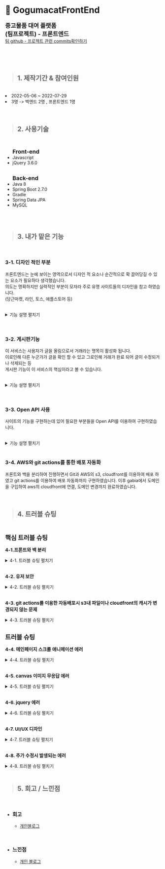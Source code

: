 # :sweet_potato: **GogumacatFrontEnd**
<span style="font-size : 19px">**중고물품 대여 플랫폼 <br>
(팀프로젝트) - 프론트엔드**</span> <br>
[팀 github - 프로젝트 관련 commits확인하기](https://github.com/sparta-cloud-a3/GogumaCat-FrontEnd)


<br>
<br>
<br>


>## 1. 제작기간 & 참여인원

<br>
<li>2022-05-06 ~ 2022-07-29</li>
<li>3명 -> 백엔드 2명 , 프론트엔드 1명 </li>

<br>
<br>

>## 2. 사용기술

<br>
<ul><span style="font-size : 18px; font-weight : bold">Front-end</span>
<li>Javascript</li>
<li>jQuery 3.6.0</li>
<!-- <li>vue.js</li> -->
<br>
</ul>
<ul><span style="font-size : 18px; font-weight : bold">Back-end</span>
<li>Java 8 </li>
<li>Spring Boot 2.7.0</li>
<li>Gradle</li>
<li>Spring Data JPA</li>
<li> MySQL </li>
</ul>

<br>
<br>

>## 3. 내가 맡은 기능
<br>

### 3-1. **디자인 적인 부분**
프론트엔드는 눈에 보이는 영역으로서 디자인 적 요소나 순간적으로 확 끌어당길 수 있는 요소가 필요하다 생각했습니다. <br>
의도는 명확하지만 실력적인 부분이 모자라 주로 유명 사이트들의 디자인을 참고 하였습니다.<br>
(당근마켓, 라인, 토스, 애플스토어 등)<br>
<br>
<details>
<summary style="cursor : pointer;">기능 설명 펼치기</summary>

*  <span style="font-size : 15px; font-weight : bold">메인페이지</span>
    - 첫 로딩 화면   :mag: [코드확인](https://github.com/hoinlee-moi/GogumacatFrontEnd/blob/27260c638c3076fb5ff0af5f559f80de97339af2/js/index.js#L98) <br>
         - 코드를 작성하며 이런 인터렉티브 웹을 구성하려면 어떻게 해야하지 라는 고민을 많이했습니다. 코드적으로 이런걸 완성시키는 라이브러리나 함수가 따로 있는건가? 해서 찾던 도중 apple
         사이트와 Line 사이트에서 소스들을 확인<br>
         - 관리자 도구를 이용하여 하나하나 위치를 찾아보며 깨달은 결과 canvas를 이용하여 그림 위에 하얀 화면을 위치시켜 이동하는 방식을 쓰거나 div창의 위치를 옮기는 방식을 확인하였습니다.<br>
         - 그렇게 canvas 효과와 requestAnimationFrame을 이용하여  첫 페이지가 로딩 될 때 애니메이션 효과를 적용하였습니다.<br>
         - 적용 시킬 때 default프레임 속도가 너무 빠르다고 판단 사용자가 페이지를 인식 전에 프레임이 종료 된다거나 너무 빠르기 진행되는 것이 있어 구글링을 통해 setTimeout()이라는 지연 함수를 사용하여 사용자가 너무 지루하거나 빠르다고 느끼지 않을 속도를 구현하였습니다.
         **LINE 홈페이지 참고** <br>
         <br>
         
         ![](./Readme_gif/ezgif-4-8dc19e4aae.gif)

         <br>
    - 스크롤 애니메이션   :mag: [코드확인](https://github.com/hoinlee-moi/GogumacatFrontEnd/blob/27260c638c3076fb5ff0af5f559f80de97339af2/js/index.js#L246)<br>
        - 토스 사이트를 보며 사용자가 봤을 때 부담 없이 느껴지지만 특별함이 있는 듯한 느낌이 들었고 비어있는 곳에서 무언가 나타나면 시선이 그 쪽으로 옮겨지는 사람의 심리를 썼다는 걸 파악하였습니다.<br>
        - 메인페이지의 내용별로 각 section을 나눈 후 각 전체 스크롤과 각 섹션의 높이등을 계산하여 현재 section에서 스크롤이 위치하는 비율을 찾아냈습니다.
        - 이후 switch 문법을 이용 특정 section에서 원하는 스크롤 위치일 때 함수가 실행되도록 만들었지만 함수가 스크롤 위치마다 여러번 실행이 되는 문제가 발생되어 once:true나 removeEventListener까지 사용해보았지만 해결이 안되었습니다.
        - 해결을 위해 스크롤 인터렉티브를 사용하는 TOSS를 다시한번 확인 class명을 이용하여 CSS @keyframs를 적용한다는 걸 발견하였습니다.
        - 이후 addEventListener를 사용하여 사용자가 scroll 할 때마다 값을 갱신하여 특정 세션에 들어올경우<br> element의 class를 변환하여 CSS의 @Keyframes 의 애니메이션이 동작되도록 만들었습니다.<br>
        **TOSS 홈페이지 참고**<br>
        <br>
    
        ![](./Readme_gif/ezgif-4-9e6ae07206.gif)

        <br>
    - 인기 리스트 띄우기   :mag: [코드확인](https://github.com/hoinlee-moi/GogumacatFrontEnd/blob/27260c638c3076fb5ff0af5f559f80de97339af2/js/index.js#L342)<br>
        - 백엔드에서 보내준 API명세서를 확인하여 jQuery의 Ajax를 이용, 좋아요가 가장 많이 된 인기매물 top8개를 골라 리스트에 띄우도록 만들었습니다.<br>
    **당근마켓 홈페이지 참고**<br>
    <br><img src="./Readme_gif/main-list.jpg" width="600" height="388">

    <br>
</details>

<br>
<br>

### 3-2. **게시판기능**
이 서비스는 사용자가 글을 올림으로서 거래라는 명목이 활성화 됩니다.<br>
이로인해 다른 누군가가 글을 확인 할 수 있고 그로인해 거래가 완료 되어 글이 수정되거나 삭제되는 등 <br>
게시판 기능이 이 서비스의 핵심이라고 볼 수 있습니다.<br>
<br>

<details>
<summary style="cursor : pointer;">기능 설명 펼치기</summary>

*   <span style="font-size : 15px; font-weight : bold">목록페이지</span>   
:mag: [코드확인](https://github.com/hoinlee-moi/GogumacatFrontEnd/blob/72f129fa619388fd739c96c09cd1b6926e2ed8eb/js/list.js#L16)<br>
    - jQuery의 Ajax를 이용하여 데이터를 받아 전체 목록을 쭉 띄워주도록 하였습니다.<br>
    - Ajax콜을 할 때 들어가는 값에 따라 최신순과 좋아요 순으로 나뉘도록 하였습니다.<br>
    - 각 게시글마다 존재하는 id값이 있으며 id값을 URL에 넣어 상세페이지로 연결합니다<br>
    <br><img src="./Readme_gif/list.jpg" width="600" height="388">
    <br>
    <br>
* <span style="font-size : 15px; font-weight : bold">검색기능</span>   
:mag: [코드확인](https://github.com/hoinlee-moi/GogumacatFrontEnd/blob/72f129fa619388fd739c96c09cd1b6926e2ed8eb/js/list.js#L35)<br>
    - [search.js](https://github.com/hoinlee-moi/GogumacatFrontEnd/blob/7ac7577ea9cccd3fe6d6b67832bf1209dc270f5f/js/search.js#L1) 에 입력된 코드를 통해 검색 값을 받아 도메인에 넣어줍니다.
    - URL에서 데이터 값을 꺼내 Ajax로 백엔드에 요청 받은 데이터 목록을 띄워줍니다.<br>
    - 검색을 했을 때 어떻게 값을 받아야 하나를 고민했는데 팀원과 튜터님의 도움으로 URL에서 값을 받아오는 방법을 확인하였습니다.<br>
    <br><img src="./Readme_gif/search.jpg" width="600" height="388">
    <br>
    <br>
* <span style="font-size : 15px; font-weight : bold">글 상세 페이지(글삭제)</span>   
:mag: [코드확인](https://github.com/hoinlee-moi/GogumacatFrontEnd/blob/7ac7577ea9cccd3fe6d6b67832bf1209dc270f5f/js/post.js#L14)<br>
    - 각 게시글마다 정해진 id값을 있는데 이걸 어떻게 페이지로 연결시켜야 하는지 고민하다 검색기능을 구현할 때 사용한 방식을 이용 
    - URL에서 id값을 받아 Ajax로 백엔드에 요청, 받은 데이터로 상세페이지를 구성하였습니다.
    - 접속한 유저가 토큰을 가지고 있는지와 게시글에 등록된 username과 접속한 username이 같은지를 비교하여 삭제 수정등의 기능을 비 활성화 합니다.<br>
    - 상단의 모든 조건이 통과 될 경우 글 삭제를 누를 시 Ajax로 토큰과 함께 통신을 보내 db상 데이터를 삭제합니다.   
    :mag: [코드확인](https://github.com/hoinlee-moi/GogumacatFrontEnd/blob/424b0ad03085d21146d057612f4545c002182c37/js/post.js#L207)<br>
    <br><img src="./Readme_gif/post(guest).jpg" width="600" height="388"><br>
    <br><img src="./Readme_gif/post(user).jpg" width="600" height="388">
    <br>
    <br>
* <span style="font-size : 15px; font-weight : bold">글 작성 페이지</span>   
:mag: [코드확인](https://github.com/hoinlee-moi/GogumacatFrontEnd/blob/3601a0b7c990165f863d2582fade1d508690df68/js/posting.js#L9)<br>
    - 글 작성전에 유저가 로그인을 한 상태인지 쿠키에 저장된 토큰을 확인합니다.<br>
    - 날짜 부분에서 jQuery로 이루어진 달력 라이브러리를 사용했습니다   
    :mag: [코드확인](https://github.com/hoinlee-moi/GogumacatFrontEnd/blob/3601a0b7c990165f863d2582fade1d508690df68/js/overlap-posting.js#L107)<br>
    - 지도와 주소부분에서 kakao API공식 문서를 바탕으로 주소 검색과 지도 확인을 구성하였습니다.<br>
    - 등록 버튼을 누를 시 입력된 값과 이미지 파일을 FormData에 담아 Ajax로 토큰과 함께 백엔드에 전송합니다.   
    :mag: [코드확인](https://github.com/hoinlee-moi/GogumacatFrontEnd/blob/3601a0b7c990165f863d2582fade1d508690df68/js/overlap-posting.js#L36)
    <br>
    - 전체적인 구성을 하는 건 간단하였으나 마지막 FormData를 이용하여 Ajax콜을 하는 것은 처음이라 오류가 있었습니다.(백엔드에 데이터가 도착하지 않음)
    - 하나씩 FormData 어떤 데이터가 담기는지 console.log로 찍어 input파일이 담기지 않는 것을 확인했습니다.
    - file의 데이터를 제대로 추출하지 못해서 생긴 문제로 document 쿼리를 이용하여 콘솔창으로 파일이 담기는 형태를 파악하여 추적해서 담았더니 해결하였습니다.
    <br><img src="./Readme_gif/posting.png" width="600" height="388">
    <br>
    <br>
* <span style="font-size : 15px; font-weight : bold">글 수정 페이지</span>   
:mag: [코드확인](https://github.com/hoinlee-moi/GogumacatFrontEnd/blob/424b0ad03085d21146d057612f4545c002182c37/js/posting-update.js#L39)<br>
    - 글 수정 페이지 들어오기 전 url을 통한 우회 접속을 막기 위해 토큰 검사 및 로그인 한 유저와 글 작성 유저가 동일한지 확인합니다.   
    :mag: [코드확인](https://github.com/hoinlee-moi/GogumacatFrontEnd/blob/424b0ad03085d21146d057612f4545c002182c37/js/posting-update.js#L133)<br>
    - url을 통해 id 값을 뽑아 내어 해당하는 게시글의 데이터를 Ajax로 불러와 각 요소에 삽입합니다.<br>
    - 수정 완료 버튼을 누를 시 각 요소의 유무를 파악 후 Ajax를 통해 해당 게시글 데이터를 업데이트 합니다<br>
    - 이 때 무응답 오류가 생겼었는데 이는 파일이 변경되지 않을시 생기는 오류였습니다.
    - 글을 등록할 때 파일 그자체를 s3 버킷에 추가, 버킷에 저장된 URL만 가져와 이미지를 띄워주기 때문에 실제로 수정페이지엔 file 자체가 들어가지 않는 것을 확인
    - 글 등록할 때 추출했던 코드를 이용하여 if문으로 파일 유무를 걸러 FormData에 담고 백엔드 보내주도록 하였습니다.
    - 이는 백엔드에서도 파일 유무를 확인하여 update되도록 팀원과 함께 동시에 수정을 진행하였습니다.
    <br><img src="./Readme_gif/ezgif-5-a0b3c7fbad.gif" width="600" height="388">
    <br>
    <br>
</details>
<br>
<br>

### 3-3. **Open API 사용**
사이트의 기능을 구현하는데 있어 필요한 부분들을 Open API를 이용하여 구현하였습니다.<br>
<br>
<details>
<summary style="cursor : pointer;">기능 설명 펼치기</summary>

* <span style="font-size : 15px; font-weight : bold">상세 페이지 내 카카오 지도API</span>   
:mag: [코드확인](https://github.com/hoinlee-moi/GogumacatFrontEnd/blob/7ac7577ea9cccd3fe6d6b67832bf1209dc270f5f/js/post.js#L133)<br>
    - kakao api 공식문서를 통하여 지도 api를 구현하였으며 커스텀 오버레이를 통해 고구마캣 대표 색감과 캐릭터 이미지로 변경하였습니다.
    - 버튼을 통하여 지도와 로드뷰를 번갈아 확인할 수 있도록 구현하였습니다.<br>
    - 카카오 api를 사용하기 위해 주어진 앱 키의 보안상의 문제가 고민되었습니다
    - 앱 키를 추출하여도 카카오 api페이지 내에서 플랫폼을 등록을 통해 더블체킹으로 사용이 불가능한 것을 확인하였지만 추후 보안 강화를 위해 주기적인 앱키 변경 필요(카카오 dev talk 검색)
     

    <br><img src="./Readme_gif/map.jpg" width="600" height="388"><br>
    <br><img src="./Readme_gif/roadview.jpg" width="600" height="388">
    <br>
    <br>
* <span style="font-size : 15px; font-weight : bold">주소 검색 API</span>  
:mag: [코드확인](https://github.com/hoinlee-moi/GogumacatFrontEnd/blob/7ac7577ea9cccd3fe6d6b67832bf1209dc270f5f/js/overlap-posting.js#L90)<br>
    - kakao(daum)우편번호 api를 이용하여 구현하였으며 공식문서를 통해 어떤 주소를 입력해도 지번 주소로 출력 되도록 변경하였습니다<br>
    - api구현할 때 지번 주소로만 출력이 되도록 설정하기로 팀원 회의가 결정이 났습니다.
    - api 사용이 익숙하지 않아 어떻게 해야 할까를 고민하다 daum에서 api와 함께 주어지는 공식문서를 활용하여 기능들을 하나씩 대입해 보았습니다.
    - 그리고 구글링과 이미 api를 사용해 본 팀원에게 도움을 요청하여 원하는 결과값이 도출되도록 성공하였습니다.
    <br><img src="./Readme_gif/address.png" width="600" height="388"><br>
    <br>
    <br>
</details>
<br>

### 3-4. **AWS와 git actions를 통한 배포 자동화**
프론트와 백을 분리하여 진행하면서 Git과 AWS의 s3, cloudfront를 이용하여 배포 하였고 git actions를 이용하여 배포 자동화까지 구현하였습니다.
이후 gabia에서 도메인을 구입하여 aws의 cloudfront에 연결, 도메인 변경까지 완료하였습니다.
<br>
<br>
<br>

>## 4. **트러블 슈팅**
<br>

<span style="font-size : 20px; font-weight : bold">핵심 트러블 슈팅</span>
<br>

<span style="font-size : 15px; font-weight : bold">4-1.프론트와 백 분리 </span>
<details>
<summary style="cursor : pointer;">4-1. 트러블 슈팅 펼치기</summary>

* 처음 프로젝트를 시작할 땐 제가 프론트로 전향 전이라 프론트 인원 자체가 없었습니다
* 기존 프로젝트는 python의 flask로 서버를 구성하여 만들었습니다. 이때는 SSR로 구성하였는데 Java로 개발 언어를 바꾸는 과정에서 프론트도 함께 변경해야하는 것과 백엔드에서 생기는 버그에도 프론트 코드까지 재빌드 되는 불편함을 느껴 분리하는 작업을 진행하였습니다.<br>
<br>
    - 이 과정에서 프론트는 사용하였던 템플릿 언어(timeleaf)를 전부 제거 하였습니다.<br>
    - 새롭게 페이지를 구성하며 css가 충돌되는 현상이 있었습니다
    - 크롬 개발자 도구를 사용하여 각 html요소들이 가지는 CSS를 확인해보니 부트스트랩과 bulma라는 css라이브러리들을 사용할 때 가지는 default값이 문제라고 판단, 삭제후 직접 html과 css를 구현하였습니다.<br>
    - 템플릿 언어를 사용하며 html내에서 javascript나 CSS들을 혼합하여 사용되는 중입니다.<br>
    - 이는 정보와 제어 분리가 안되므로 javascript와 CSS를 파일로 분리 하여 중복되는 js코드들이 재활용 할 수 있었으며 캐쉬를 통해 속도 향상, 전송량의 경량화를 도모할 수 있었습니다.
    - 백과 분리되어 끊어진 통신을 api명세서를 바탕으로 jQuery(Ajax)를 이용하여 데이터 통신을 완료 했습니다.<br>
    <br>

* **수정전코드**<br>

    ``` html
    <div class=content-name;>
        <h1 th:text="${post.title}">글제목</h1>
        <h4 th:text="${post.price} +'원 (1일 기준)'">0원 (1일 기준)</h4>
        <h5 th:text="${post.date}">작성 일자</h5>
    </div>
    <div class="content-info" style="white-space: pre-line">
        <br>
        <p th:text="${post.content}">게시물 내용</p>
    </div>
    ```
    <br>

* **수정후코드 - javascript로 데이터를 받아 각 element값을 채워줬습니다.**<br>
    ```html
    <div class="post-img-container">
            <div class="post-img" id="post-img-box">
                <img id="postImage" src="">
            </div>
        </div>
        <div id="chat-box">
        </div>
        <div class="post-title-container">
            <div class="post-title">
                <p id="postTitle"></p>
                <p id="postAddress"></p>
                <p id="postPrice"></p>
                <p id="postSold"></p>
    ```
    ```javascript
    function getDetail(postId) { 
        $.ajax({
            type: "GET",
            url: `${domain}/post/detail/${postId}`,
            data: {},
            dataType : "json",
            beforeSend: function(xhr) {
                xhr.setRequestHeader("token", token);
            },
            success: function (response) {
                write_user = response['post']['writeUserId']
                makeDetail(response)
            },
            error:() => {
                alert('잘못된 접근입니다.')
                window.history.back()
            }
        })
    };
    ```

</details>
<br>

<span style="font-size : 15px; font-weight : bold">4-2. 유저 보안 </span>
<details>
<summary style="cursor : pointer;">4-2. 트러블 슈팅 펼치기</summary>

* 프로젝트 완성이후 고객 피드백을 받는 과정에서 url을 변경을 통한 접속시 토큰이나 유저에 상관없이 접속 되는 경우가 발생하였습니다.<br>
이로인해 로그인 하지 않은 사람 또는 다른 회원이 다른 사람의 글을 마음대로 변경할 수 있었습니다.
    - 이는 수정페이지를 들어오기 전 페이지에서 토큰을 검사할 뿐 url을 통한 페이지 바로 접속일 때 토큰과 유저 검사가 없었기 때문인 걸 발견하였습니다.<br>
    - 로그인에 관한 문제는 Cookie에 저장된 토큰을 jQuery로 불러와 존재하는지 유무로 간단히 검사할 수 있었습니다.<br>
    - 유저에 대해서는 접속한 유저의 id를 가져올 방법을 떠올리다 다른 페이지에서 로그인을 할 경우 상단 배너에 ajax콜로 프로필 데이터를 불러와 닉네임이 추가되는 것을 생각하였습니다.<br>
    - 수정페이지에 들어갈 때도 똑같이 로그인 한 프로필 데이터를 불러와 글 작성자의 id를 비교할 수 있도록 만들었습니다. 또한 페이지 로드시 바로 검사하도록 추가했습니다.<br>
    - 만약 URL의 id값을 비 정상적인 값으로 접근 시 ajax콜을 거부, error 메세지 와 페이지 접근 불가 조치로 해결하였습니다.<br>
    <br>
* **추가된 코드**

```javascript
function token_check() {
    if(!token) {
        alert('로그인이 필요합니다')
        window.history.back()
    }
}

function user_check() {
    connet_id = document.querySelector('.logo-container #loginName-0').textContent
    console.log(connet_id,write_id)
    if(connet_id != write_id) {
        alert('올바르지 않은 접근입니다.')
        window.history.back()
    }
}

window.addEventListener('load',() => {
    token_check()
    parameter()
    post()
})
```
<br>

</details>
<br>

<span style="font-size : 15px; font-weight : bold">4-3. git actions를 이용한 자동배포시 s3내 파일이나 cloudfront의 캐시가 변경되지 않는 문제 </span>
<details>
<summary style="cursor : pointer;">4-3. 트러블 슈팅 펼치기</summary>

* 자동 배포 완료 후 첫 테스트를 진행하니 s3내의 파일중 index를 제외하곤 변경된 내용이 저장되지 않는 문제점을 발견하였습니다.
    - 문제 해결을 위하여 테스트를 진행 할 때 git actions의 동작을 확인하고 올바르게 로드 되면 버킷 내의 파일이 변동 되었는지 확인하는 식으로 순차적으로 위를 올라가던 도중 s3내의 파일들이 변경 되어 있지 않은 것을 확인하였습니다.
    - 이는 git actions가 로드 될 때 통제하는 부분이 main.yml뿐이 없기에 해당 파일의 코드를 확인하여 exclud와 include의 단어 index.html만 되어 있는 부분을 확인하였습니다.
    -  AWS 자동배포를 공부할 때 사용했던 main.yml 코드를 그대로 가지고 온 것이 문제였습니다.
    - 해당된 코드를 주석처리하여 test 해본 후 정상 작동을 확인하여 해당 코드를 삭제 하였습니다.
    (with부분 삭제)<br>
    - 하지만 이후 S3에 새롭게 빌드된 파일들의 ACL이 private으로 바뀌어 페이지 자체가 ACCESS DENIED 되었습니다.
    - 이는 구글링을 통하여 main.yml을 변경하는 것이 아닌 버킷 정책을 통하여 public으로 바꿀 수 있다는 것을 확인, AWS공식문서에서 제공되는 버킷 정책을 통하여 버킷을 public으로 변경하였습니다.
    <br>
* **수정전코드**
```yml
    steps:
      - name: Checkout source code.
        uses: actions/checkout@master

      - name: Upload binary to S3 bucket
        uses: jakejarvis/s3-sync-action@master
        with:
          args: --acl public-read --exclude '*' --include 'index.html'
        env:
          AWS_S3_BUCKET: ${{ secrets.BUCKET_NAME }}
```
<br>

* **수정후코드**
```yml
steps:
      - name: Checkout source code.
        uses: actions/checkout@master
      - name: Upload binary to S3 bucket
        uses: jakejarvis/s3-sync-action@master
        env:
          AWS_S3_BUCKET: ${{ secrets.BUCKET_NAME }}
```
<br>

* 상단의 문제를 해결 한 뒤 S3내에선 코드 변경이 확인 되었지만 cloudfront에선 index파일 또한 캐시 삭제가 되지 않고 처음 배포된 상태 그대로 유지되는 문제점 또한 발견하였습니다.
    - 이는 상단의 문제를 확인하여 S3 버킷 내의 파일 또한 변경되는 것을 확인하였으나 페이지까지 배포되지 않았습니다.
    - 페이지 개발자 도구를 이용하여 네트워크 탭에서 페이지가 로드 될 때 불러오는 js파일의 소스를 확인하여 변경 전 js파일이 남아있음을 확인하였습니다.
    - 튜터님에게 도움을 요청하여 cloudfront는 캐시 리빌딩에 시간이 꽤 소요됨으로 main.yml에서 캐시삭제 관련 내용을 추가해야 한다는 것을 확인했습니다
    - 이는 위와 같은 main.yml 코드문제 였는데 cloudfront 코드 부분에서 캐시 초기화가 입력되어 있지만 PATHS를 /index.html로 지정하여 생긴 문제로 확인하여 /* 전체로 수정하여 해결하였습니다.
    <br>
    <br>
* **수정전코드**
```yml
- name: Invalidate cache CloudFront
        uses: chetan/invalidate-cloudfront-action@master
        env:
          DISTRIBUTION: ${{ secrets.DISTRIBUTION_ID }}
          PATHS: '/index.html'
        continue-on-error: true

```
<br>

* **수정후코드**
```yml
- name: Invalidate cache CloudFront
        uses: chetan/invalidate-cloudfront-action@master
        env:
          DISTRIBUTION: ${{ secrets.DISTRIBUTION_ID }}
          PATHS: '/*'
        continue-on-error: true
```
<br>
</details>
<br>

<span style="font-size : 20px; font-weight : bold"> 트러블 슈팅</span>
<br>

<span style="font-size : 15px; font-weight : bold">4-4. 메인페이지 스크롤 애니메이션 에러 
</span>
<details>
<summary style="cursor : pointer;">4-4. 트러블 슈팅 펼치기</summary>

* 스크롤을 이용한 인터렉션 페이지를 만드는 도중 사용자가 스크롤 할 때마다 계속해서 애니메이션이 재 시작되는 문제를 발견하였습니다.
    - 문제점을 알아보기 위해 함수가 실행될 때마다 console.log를 이용하여 실행 타이밍을 확인 
    - requestAnimationFrame로 구현하였는데 addEventListener()를 스크롤로 하고 함수 실행 제제가 마땅히 들어가 있지 않아 해당 섹션에서 스크롤이 될 때마다 무한 재실행 되는 것을 콘솔로 확인하였습니다.
    - 이에 스크롤 비율, 섹션 나누기 등을 통하여 제제를 테스트 하던 중 클래스 네임 변경을 이용하는 것을 생각했지만 생각보다 부드러운 프레임이 되지 않았습니다.
    - 그래서 requestAnimationFrame로 구현한 부분을 과감히 포기, 같은 기능을 이용하는 토스의 페이지 소스를 확인하던 중 class네임 변경을 통한 css적용으로 애니메이션을 구현하는 것을 확인했습니다.
    - 진행한 코드를 과감히 삭제 후 CSS의 keyframs 애니메이션 효과를 이용 class명 유무를 트리거로 두어 특정 위치에서 스크롤 될 시 한 번만 애니메이션이 실행되도록 변경하였습니다.

</details>
<br>

<span style="font-size : 15px; font-weight : bold">4-5. canvas 이미지 무응답 에러 </span>
<details>
<summary style="cursor : pointer;">4-5. 트러블 슈팅 펼치기</summary>

* 이미지 파일을 canvas로 그릴 때 아직 load되지 않아 페이지 로딩시 에러 없이 흰색 화면만 출력되었다.<br>
    - 무응답 오류라 console.log를 사용하여 찍어보기도 하였고 네트워크에서 해당 이미지 파일을 불러오는 것인지도 확인했습니다.
    - 이후 HTML에서 test용 img태그에 같은 이미지를 넣어 확인하니 canvas에 이미지가 삽입 되고 img태그를 삭제하니 다시 무응답 오류가 되는 것을 발견했습니다.
    - canvas는 javascript를 통해 이미지가 로드되고 img 태그는 html을 통해 이미지가 로드 되니 이미지가 준비 되기 전에 canvas가 그려져 무응답 흰색 화면만 출력되는 것을 찾아냈습니다.
    - 해당 문제점을 구글링을 통해 이미지가 로드 되고 canvas에 image를 넣어줄 수 있도록 image.onload 사용하여 해결했습니다.
    - 이후 최초 로딩 화면을 구현함으로서 로딩 화면이 끝난 후 canvas가 그려질 수 있도록 함수 위치를 변경하여 image.onload는 제거하였습니다.
</details>
<br>

<span style="font-size : 15px; font-weight : bold">4-6. jquery 에러 </span>
<details>
<summary style="cursor : pointer;">4-6. 트러블 슈팅 펼치기</summary>

* 글 작성과 글 수정 페이지에서 jQuery가 아예 동작하지 않는 오류가 발생하였습니다.<br>
    - 문제점을 찾기 위해 개발자 도구 창을 이용하여 에러를 확인하였습니다.
    - javascript 코드 내 $ 시작부터 에러를 발생하는 것을 통해 $를 사용하는 jQuery의 문제점으로 파악하였습니다.
    - HTML에 정상적인 jQuery 라이브러리가 스크립트 되어 있는지를 먼저 확인 후 페이지 개발자 도구의 네트워크 탭을 통해 jQuery가 정상 로드되는 것을 확인해 보았습니다.
    - 확인 결과 jQuery가 2번 로드 되는 것을 확인 달력 라이브러리를 가져올 때 생긴 문제로 다른 버전의 jQuery를 2번 로드하여 생겼다고 판단하여 구 버전 로드를 삭제하니 정상 작동하였습니다.

</details>
<br>

<span style="font-size : 15px; font-weight : bold">4-7. UI/UX 디자인 </span>
<details>
<summary style="cursor : pointer;">4-7. 트러블 슈팅 펼치기</summary>

* 초기 디자인은 매우 단조로웠으며 사용자 편의성도 매우 낮았습니다. 이후에 수정된 부분들도 부족한 부분이 많아 계속되는 수정을 거쳤습니다.<br>
    - 기존 페이지 구성시 bulma와 부트스트랩을 이용하여 가지고 있던 기존 CSS들 때문에 새롭게 추가된 css들과 충돌이 일어났습니다.
    - 해당 요소들을 삭제하고 클레스나 id 등이 직관적이지 않은 부분을 전부 삭제 후 재 구성하였습니다.
    - 그리고 각 페이지 별로 직접 사용하며 불편한 점들을 하나하나 고쳐 나갔습니다. 
    - 엔터키로 검색이 되지 않는 부분, 색감이나 페이지 구성이 한 눈에 들어오지 않는 부분 등
    - 또 list페이지로 돌아올 버튼이 없는 것, 로그인 버튼이 명확하게 주어지지 않아 사용자가 처음 접속 시 로그인 하기 어려운 점, 첫 메인 페이지에서 바로 list들을 보러가려면 상단 배너의 버튼을 클릭해야 하는 등의 사용자 편의에 불편한 부분들을 수정을 통해 완화하였습니다.
</details>
<br>

<span style="font-size : 15px; font-weight : bold">4-8. 추가 수정시 발생되는 에러 </span>
<details>
<summary style="cursor : pointer;">4-8. 트러블 슈팅 펼치기</summary>

* 프로젝트를 처음 시작할 때 필요한 html요소들이나 domain, token등을 따로 상단에 모아두지 않아 수정시마다 전체에서 검색하여 고쳐야 되는 문제가 발생하였습니다.<br>
    - 각 함수마다 변수명을 새로 지정하며 document 퀴리를 이용하여 불러왔었는데 이로인해 중복코드들이 굉장히 많아졌습니다
    - 또한 프론트를 분리하여 재 구성할 때 변경된 요소 id명 클래스 네임에 맞게 재활용 한 javascript 코드들을 변경할 때 하나하나 찾아가며 변경하고 오타나 변경 안된 부분으로 인해 에러가 발생했습니다.
    - 그로인해 새롭게 프론트를 구성할 때 코드를 진행하며 필요한 변수와 html 요소들을 한꺼번에 상단에 모아두어 정리한 뒤 하단부 코드에서 직접적으로 사용하는 것이 아닌 정리한 변수들을 사용하여 적용하였습니다.
    - 이로인해 수정 변경이 있을 시 상단에 코드를 추가한다거나 변경하여 전체 코드를 찾아가며 수정하는 번거로움이 사라졌습니다.<br>
    <br>
* **수정코드**<br>
```javascript
//도메인과 토큰
const domain = "http://www.hongseos.shop"

const token = $.cookie("mytoken")

//파라미터 닮을 배열
const paramArray = [];
let id = 0;
//비교할 유저 아이디
let connet_id;
let write_id;

//각 input 값 변수 지정
const inputInfo = [{
    type : 'input',
    objs : {
        title : document.querySelector('#posting-title'),
        date : document.querySelector('#calendar'),
        price : document.querySelector('#price'),
        content : document.querySelector('#content'),
        address :document.querySelector('#local_address'),
        file : document.querySelector('#img'),
        file_name : document.querySelector('#file-js-example .file-name'),
        file_preview : document.querySelector('#image_preview #img_pre')
    }
}]
const objs = inputInfo[0].objs
```
</details>
<br>

>## 5. 회고 / 느낀점
<br>

* ### **회고**
    - [개인블로그](https://velog.io/@lee_moi/1%EB%B2%88%EC%A7%B8-%ED%94%84%EB%A1%9C%EC%A0%9D%ED%8A%B8-%ED%9A%8C%EA%B3%A0)
<br>

* ### **느낀점**
    - [개인 블로그](https://velog.io/@lee_moi/WIL-15202207025-0731-%EC%B2%AB-%ED%94%84%EB%A1%9C%EC%A0%9D%ED%8A%B8%EC%9D%98-%EB%81%9D)
